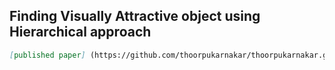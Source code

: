 ## Finding Visually Attractive object using Hierarchical approach

```markdown
[published paper] (https://github.com/thoorpukarnakar/thoorpukarnakar.github.io/blob/master/Hierarchical_Clustering-main.pdf)
```
